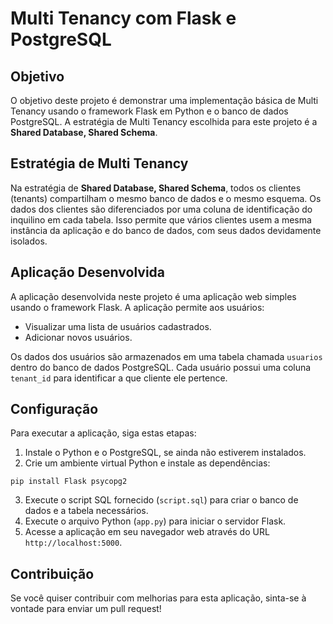 # Multi Tenancy com Flask e PostgreSQL

## Objetivo

O objetivo deste projeto é demonstrar uma implementação básica de Multi Tenancy usando o framework Flask em Python e o banco de dados PostgreSQL. A estratégia de Multi Tenancy escolhida para este projeto é a **Shared Database, Shared Schema**.

## Estratégia de Multi Tenancy

Na estratégia de **Shared Database, Shared Schema**, todos os clientes (tenants) compartilham o mesmo banco de dados e o mesmo esquema. Os dados dos clientes são diferenciados por uma coluna de identificação do inquilino em cada tabela. Isso permite que vários clientes usem a mesma instância da aplicação e do banco de dados, com seus dados devidamente isolados.

## Aplicação Desenvolvida

A aplicação desenvolvida neste projeto é uma aplicação web simples usando o framework Flask. A aplicação permite aos usuários:

- Visualizar uma lista de usuários cadastrados.
- Adicionar novos usuários.

Os dados dos usuários são armazenados em uma tabela chamada `usuarios` dentro do banco de dados PostgreSQL. Cada usuário possui uma coluna `tenant_id` para identificar a que cliente ele pertence.

## Configuração

Para executar a aplicação, siga estas etapas:

1. Instale o Python e o PostgreSQL, se ainda não estiverem instalados.
2. Crie um ambiente virtual Python e instale as dependências:

`pip install Flask psycopg2`

3. Execute o script SQL fornecido (`script.sql`) para criar o banco de dados e a tabela necessários.
4. Execute o arquivo Python (`app.py`) para iniciar o servidor Flask.
5. Acesse a aplicação em seu navegador web através do URL `http://localhost:5000`.

## Contribuição

Se você quiser contribuir com melhorias para esta aplicação, sinta-se à vontade para enviar um pull request!
